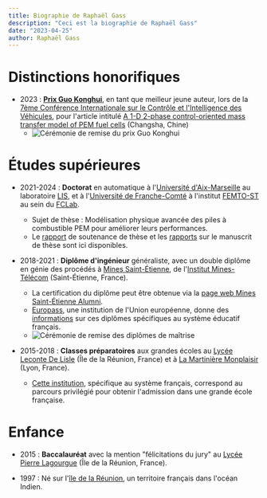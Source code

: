 ```yaml
---
title: Biographie de Raphaël Gass
description: "Ceci est la biographie de Raphaël Gass"
date: "2023-04-25"
author: Raphaël Gass
---
```


# Distinctions honorifiques

- 2023 : **[Prix Guo Konghui](https://gassraphael.github.io/resources/Guo_Konghui_award.pdf)**, en tant que meilleur jeune auteur, lors de la [7ème Conférence Internationale sur le Contrôle et l'Intelligence des Véhicules](http://www.ascl.jlu.edu.cn/vci/cvci2023.htm), pour l'article intitulé [A 1-D 2-phase control-oriented mass transfer model of PEM fuel cells](https://ieeexplore.ieee.org/document/10397331) (Changsha, Chine)
	- ![Cérémonie de remise du prix Guo Konghui](https://gassraphael.github.io/resources/Guo_Konghui_award_ceremony.jpg)

# Études supérieures

- 2021-2024 : **Doctorat** en automatique à l'[Université d'Aix-Marseille](https://www.univ-amu.fr/) au laboratoire [LIS](https://www.lis-lab.fr/), et à l'[Université de Franche-Comté](https://www.univ-fcomte.fr/) à l'institut [FEMTO-ST](https://www.femto-st.fr/en) au sein du [FCLab](https://www.fclab.fr/).
	- Sujet de thèse : Modélisation physique avancée des piles à combustible PEM pour améliorer leurs performances.
	- Le [rapport](https://gassraphael.github.io/resources/Defense_report.pdf) de soutenance de thèse et les [rapports](https://gassraphael.github.io/resources/Merged_reports.pdf) sur le manuscrit de thèse sont ici disponibles.

- 2018-2021 : **Diplôme d'ingénieur** généraliste, avec un double diplôme en génie des procédés à [Mines Saint-Étienne](https://www.mines-stetienne.fr/), de l'[Institut Mines-Télécom](https://www.imt.fr/) (Saint-Étienne, France).
	- La certification du diplôme peut être obtenue via la [page web Mines Saint-Étienne Alumni](https://mines-saint-etienne.org/fr/addressbook/fullsearch/index).
	- [Europass](https://europass.europa.eu/fr), une institution de l'Union européenne, donne des [informations](https://gassraphael.github.io/resources/Europass_informations.pdf) sur ces diplômes spécifiques au système éducatif français.
	- ![Cérémonie de remise des diplômes de maîtrise](https://gassraphael.github.io/resources/Master_degree_ceremony.JPG)
	
- 2015-2018 : **Classes préparatoires** aux grandes écoles au [Lycée Leconte De Lisle](https://etab.ac-reunion.fr/lyc-leconte-de-lisle/) (Île de la Réunion, France) et à [La Martinière Monplaisir](https://martiniere-monplaisir.ent.auvergnerhonealpes.fr/) (Lyon, France).
	- [Cette institution](https://en.wikipedia.org/wiki/Classe_pr%C3%A9paratoire_aux_grandes_%C3%A9coles), spécifique au système français, correspond au parcours privilégié pour obtenir l'admission dans une grande école française.

# Enfance

- 2015 : **Baccalauréat** avec la mention "félicitations du jury" au [Lycée Pierre Lagourgue](https://etab.ac-reunion.fr/lyc-pierre-lagourgue/) (Île de la Réunion, France).

- 1997 : Né sur l'[île de la Réunion](https://en.wikipedia.org/wiki/R%C3%A9union), un territoire français dans l'océan Indien.
```
